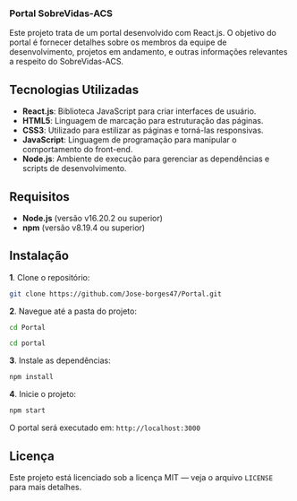 ### Portal SobreVidas-ACS

Este projeto trata de um portal desenvolvido com React.js. O objetivo do portal é fornecer detalhes sobre os membros da equipe de desenvolvimento, projetos em andamento, e outras informações relevantes a respeito do SobreVidas-ACS.

## Tecnologias Utilizadas

- **React.js**: Biblioteca JavaScript para criar interfaces de usuário.
- **HTML5**: Linguagem de marcação para estruturação das páginas.
- **CSS3**: Utilizado para estilizar as páginas e torná-las responsivas.
- **JavaScript**: Linguagem de programação para manipular o comportamento do front-end.
- **Node.js**: Ambiente de execução para gerenciar as dependências e scripts de desenvolvimento.

## Requisitos

- **Node.js** (versão v16.20.2 ou superior)
- **npm** (versão v8.19.4 ou superior)

## Instalação

**1**. Clone o repositório:

   ```bash
   git clone https://github.com/Jose-borges47/Portal.git
  ```
**2**. Navegue até a pasta do projeto:
  
  ```bash
  cd Portal
 ```

  ```bash
 cd portal
 ``` 
  
**3**. Instale as dependências:

  ```bash
  npm install
  ```
**4**. Inicie o projeto:

```bash
npm start
```


O portal será executado em: ```http://localhost:3000```

## Licença 

Este projeto está licenciado sob a licença MIT — veja o arquivo ```LICENSE``` para mais detalhes.
